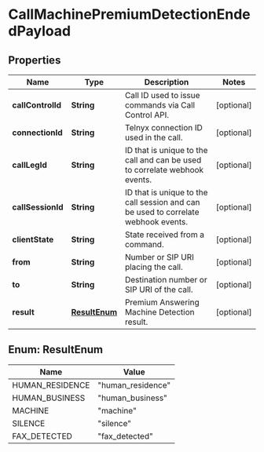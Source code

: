 # CallMachinePremiumDetectionEndedPayload

## Properties
Name | Type | Description | Notes
------------ | ------------- | ------------- | -------------
**callControlId** | **String** | Call ID used to issue commands via Call Control API. |  [optional]
**connectionId** | **String** | Telnyx connection ID used in the call. |  [optional]
**callLegId** | **String** | ID that is unique to the call and can be used to correlate webhook events. |  [optional]
**callSessionId** | **String** | ID that is unique to the call session and can be used to correlate webhook events. |  [optional]
**clientState** | **String** | State received from a command. |  [optional]
**from** | **String** | Number or SIP URI placing the call. |  [optional]
**to** | **String** | Destination number or SIP URI of the call. |  [optional]
**result** | [**ResultEnum**](#ResultEnum) | Premium Answering Machine Detection result. |  [optional]

<a name="ResultEnum"></a>
## Enum: ResultEnum
Name | Value
---- | -----
HUMAN_RESIDENCE | &quot;human_residence&quot;
HUMAN_BUSINESS | &quot;human_business&quot;
MACHINE | &quot;machine&quot;
SILENCE | &quot;silence&quot;
FAX_DETECTED | &quot;fax_detected&quot;
